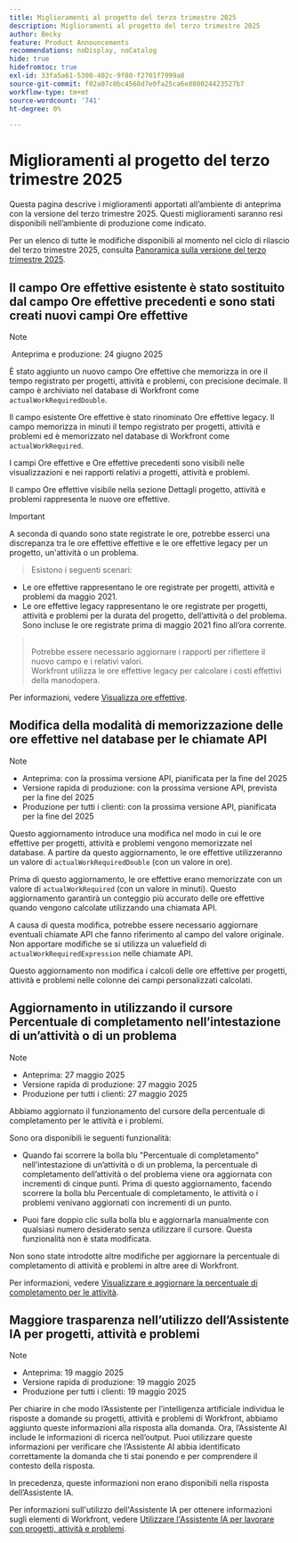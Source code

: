 ```yaml
---
title: Miglioramenti al progetto del terzo trimestre 2025
description: Miglioramenti al progetto del terzo trimestre 2025
author: Becky
feature: Product Announcements
recommendations: noDisplay, noCatalog
hide: true
hidefromtoc: true
exl-id: 33fa5a61-5300-402c-9f80-f2701f7999a8
source-git-commit: f02a07c0bc4568d7e0fa25ca6e880024423527b7
workflow-type: tm+mt
source-wordcount: '741'
ht-degree: 0%

---
```


# Miglioramenti al progetto del terzo trimestre 2025

Questa pagina descrive i miglioramenti apportati all’ambiente di anteprima con la versione del terzo trimestre 2025. Questi miglioramenti saranno resi disponibili nell’ambiente di produzione come indicato.

Per un elenco di tutte le modifiche disponibili al momento nel ciclo di rilascio del terzo trimestre 2025, consulta [Panoramica sulla versione del terzo trimestre 2025](/help/quicksilver/product-announcements/product-releases/25-q3-release-activity/25-q3-release-overview.md).

## Il campo Ore effettive esistente è stato sostituito dal campo Ore effettive precedenti e sono stati creati nuovi campi Ore effettive

>[!NOTE]
>
> Anteprima e produzione: 24 giugno 2025 

È stato aggiunto un nuovo campo Ore effettive che memorizza in ore il tempo registrato per progetti, attività e problemi, con precisione decimale. Il campo è archiviato nel database di Workfront come `actualWorkRequiredDouble`.

Il campo esistente Ore effettive è stato rinominato Ore effettive legacy. Il campo memorizza in minuti il tempo registrato per progetti, attività e problemi ed è memorizzato nel database di Workfront come `actualWorkRequired`.

I campi Ore effettive e Ore effettive precedenti sono visibili nelle visualizzazioni e nei rapporti relativi a progetti, attività e problemi.

Il campo Ore effettive visibile nella sezione Dettagli progetto, attività e problemi rappresenta le nuove ore effettive.

>[!IMPORTANT]
>
>A seconda di quando sono state registrate le ore, potrebbe esserci una discrepanza tra le ore effettive effettive e le ore effettive legacy per un progetto, un&#39;attività o un problema.<br>
>>Esistono i seguenti scenari:
>
>* Le ore effettive rappresentano le ore registrate per progetti, attività e problemi da maggio 2021.
>* Le ore effettive legacy rappresentano le ore registrate per progetti, attività e problemi per la durata del progetto, dell’attività o del problema. Sono incluse le ore registrate prima di maggio 2021 fino all’ora corrente.
>  ><br>Potrebbe essere necessario aggiornare i rapporti per riflettere il nuovo campo e i relativi valori.
>  ><br>Workfront utilizza le ore effettive legacy per calcolare i costi effettivi della manodopera.

Per informazioni, vedere [Visualizza ore effettive](/help/quicksilver/manage-work/tasks/task-information/actual-hours.md).


## Modifica della modalità di memorizzazione delle ore effettive nel database per le chiamate API

>[!NOTE]
>
>* Anteprima: con la prossima versione API, pianificata per la fine del 2025
>* Versione rapida di produzione: con la prossima versione API, prevista per la fine del 2025
>* Produzione per tutti i clienti: con la prossima versione API, pianificata per la fine del 2025

Questo aggiornamento introduce una modifica nel modo in cui le ore effettive per progetti, attività e problemi vengono memorizzate nel database. A partire da questo aggiornamento, le ore effettive utilizzeranno un valore di `actualWorkRequiredDouble` (con un valore in ore).

Prima di questo aggiornamento, le ore effettive erano memorizzate con un valore di `actualWorkRequired` (con un valore in minuti). Questo aggiornamento garantirà un conteggio più accurato delle ore effettive quando vengono calcolate utilizzando una chiamata API.

A causa di questa modifica, potrebbe essere necessario aggiornare eventuali chiamate API che fanno riferimento al campo del valore originale. Non apportare modifiche se si utilizza un valuefield di `actualWorkRequiredExpression` nelle chiamate API.

Questo aggiornamento non modifica i calcoli delle ore effettive per progetti, attività e problemi nelle colonne dei campi personalizzati calcolati.

## Aggiornamento in utilizzando il cursore Percentuale di completamento nell’intestazione di un’attività o di un problema

>[!NOTE]
>
>* Anteprima: 27 maggio 2025
>* Versione rapida di produzione: 27 maggio 2025
>* Produzione per tutti i clienti: 27 maggio 2025

Abbiamo aggiornato il funzionamento del cursore della percentuale di completamento per le attività e i problemi.

Sono ora disponibili le seguenti funzionalità:

* Quando fai scorrere la bolla blu &quot;Percentuale di completamento&quot; nell’intestazione di un’attività o di un problema, la percentuale di completamento dell’attività o del problema viene ora aggiornata con incrementi di cinque punti. Prima di questo aggiornamento, facendo scorrere la bolla blu Percentuale di completamento, le attività o i problemi venivano aggiornati con incrementi di un punto.

* Puoi fare doppio clic sulla bolla blu e aggiornarla manualmente con qualsiasi numero desiderato senza utilizzare il cursore. Questa funzionalità non è stata modificata.

Non sono state introdotte altre modifiche per aggiornare la percentuale di completamento di attività e problemi in altre aree di Workfront.

Per informazioni, vedere [Visualizzare e aggiornare la percentuale di completamento per le attività](/help/quicksilver/manage-work/projects/updating-work-in-a-project/view-update-percent-complete-for-tasks.md).

## Maggiore trasparenza nell’utilizzo dell’Assistente IA per progetti, attività e problemi

>[!NOTE]
>
>* Anteprima: 19 maggio 2025
>* Versione rapida di produzione: 19 maggio 2025
>* Produzione per tutti i clienti: 19 maggio 2025

Per chiarire in che modo l’Assistente per l’intelligenza artificiale individua le risposte a domande su progetti, attività e problemi di Workfront, abbiamo aggiunto queste informazioni alla risposta alla domanda. Ora, l’Assistente AI include le informazioni di ricerca nell’output. Puoi utilizzare queste informazioni per verificare che l’Assistente AI abbia identificato correttamente la domanda che ti stai ponendo e per comprendere il contesto della risposta.

In precedenza, queste informazioni non erano disponibili nella risposta dell’Assistente IA.

Per informazioni sull&#39;utilizzo dell&#39;Assistente IA per ottenere informazioni sugli elementi di Workfront, vedere [Utilizzare l&#39;Assistente IA per lavorare con progetti, attività e problemi](/help/quicksilver/workfront-basics/ai-assistant/work-with-pti-through-ai-assisant.md).
